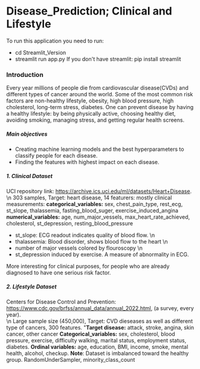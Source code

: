 # Disease_Prediction; Clinical and Lifestyle

To run this application you need to run:
- cd Streamlit_Version
- streamlit run app.py
If you don't have streamlit:
pip install streamlit


### Introduction
Every year millions of people die from cardiovascular disease(CVDs) and different types of cancer 
around the world. Some of the most common risk factors are non-healthy lifestyle, obesity, high 
blood pressure, high cholesterol, long-term stress, diabetes. One can prevent disease by having a 
healthy lifestyle: by being physically active, choosing healthy diet, avoiding smoking, managing 
stress, and getting regular health screens.


##### Main objectives
- Creating machine learning models and the best hyperparameters to classify people for each disease.
- Finding the features with highest impact on each disease.

##### 1. Clinical Dataset
UCI repository link: https://archive.ics.uci.edu/ml/datasets/Heart+Disease. \n 
303 samples, Target: heart disease, 14 featurers: mostly clinical measurements:
**categorical_variables:**  sex, chest_pain_type, rest_ecg, st_slope, thalassemia, fasting_blood_suger, exercise_induced_angina
**numerical_variables:** age, num_major_vessels, max_heart_rate_achieved, cholesterol, st_depression, resting_blood_pressure
- st_slope: ECG readout indicates quality of blood flow.  \n
- thalassemia: Blood disorder, shows blood flow to the heart   \n
- number of major vessels colored by flouroscopy   \n
- st_depression induced by exercise. A measure of abnormality in ECG.

More interesting for clinical purposes, for people who are already diagnosed to have one serious risk factor.

##### 2. Lifestyle Dataset
Centers for Disease Control and Prevention: https://www.cdc.gov/brfss/annual_data/annual_2022.html, (a survey, every year).  
\n Large sample size (450,000), Target: CVD dieseases as well as different type of cancers, 300 features. 
"**Target disease:** attack, stroke, angina, skin cancer, other cancer
**Categorical_variables:** sex, cholesterol, blood pressure, exercise, difficulty walking, marital status, employment status, diabetes.
**Ordinal variables:** age, education, BMI, income, smoke, mental health, alcohol, checkup.
**Note**: Dataset is imbalanced toward the healthy group. RandomUnderSampler, minority_class_count


